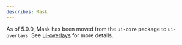 ```yaml
---
describes: Mask
---
```


As of 5.0.0, Mask has been moved from the `ui-core` package to `ui-overlays`.
See [ui-overlays](#ui-overlays) for more details.
